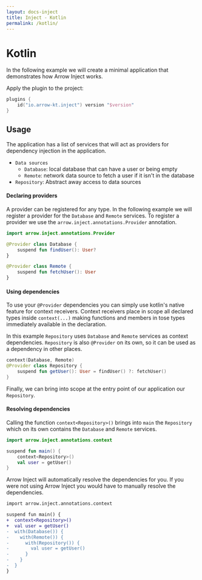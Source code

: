 ```yaml
---
layout: docs-inject
title: Inject - Kotlin
permalink: /kotlin/
---
```


# Kotlin

In the following example we will create a minimal application that demonstrates how Arrow Inject works.

Apply the plugin to the project:

```kotlin
plugins {
    id("io.arrow-kt.inject") version "$version"
}
```

## Usage

The application has a list of services that will act as providers for dependency injection
in the application.

- `Data sources`
  - `Database`: local database that can have a user or being empty
  - `Remote`: network data source to fetch a user if it isn't in the database
- `Repository`: Abstract away access to data sources

#### Declaring providers

A provider can be registered for any type. In the following example we will register a provider for the `Database` and
`Remote` services. To register a provider we use the `arrow.inject.annotations.Provider` annotation.

```kotlin
import arrow.inject.annotations.Provider

@Provider class Database {
    suspend fun findUser(): User?
}

@Provider class Remote {
    suspend fun fetchUser(): User
}
```

#### Using dependencies

To use your `@Provider` dependencies you can simply use kotlin's native feature for context receivers.
Context receivers place in scope all declared types inside `context(...)` making functions and members in tose types
immediately available in the declaration.

In this example `Repository` uses `Database` and `Remote` services as context dependencies.
`Repository` is also `@Provider` on its own, so it can be used as a dependency in other places.

```kotlin
context(Database, Remote)
@Provider class Repository {
    suspend fun getUser(): User = findUser() ?: fetchUser()
}
```

Finally, we can bring into scope at the entry point of our application our `Repository`.

#### Resolving dependencies

Calling the function `context<Repository>()` brings into `main` the `Repository` which
on its own contains the `Database` and `Remote` services.

```kotlin
import arrow.inject.annotations.context

suspend fun main() {
    context<Repository>()
    val user = getUser()
}
```

Arrow Inject will automatically resolve the dependencies for you. 
If you were not using Arrow Inject you would have to manually resolve the dependencies.

```diff
import arrow.inject.annotations.context

suspend fun main() {
+  context<Repository>()
+  val user = getUser()
-  with(Database()) {
-    with(Remote()) {
-      with(Repository()) {
-        val user = getUser()
-      }  
-    }
-  }
}
```

